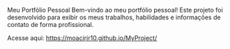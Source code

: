 Meu Portfólio Pessoal
Bem-vindo ao meu portfólio pessoal! Este projeto foi desenvolvido para exibir os meus trabalhos, 
habilidades e informações de contato de forma profissional.

Acesse aqui: https://moacirjr10.github.io/MyProject/
